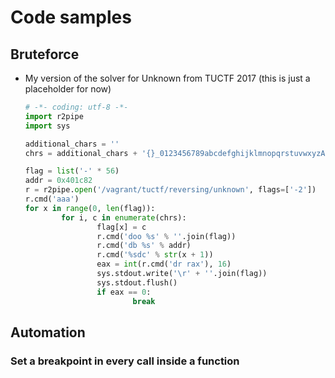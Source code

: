 # Code samples
## Bruteforce
- My version of the solver for Unknown from TUCTF 2017 (this is just a placeholder for now)

	```python
	# -*- coding: utf-8 -*-
	import r2pipe
	import sys

	additional_chars = ''
	chrs = additional_chars + '{}_0123456789abcdefghijklmnopqrstuvwxyzABCDEFGHIJKLMNOPQRSTUVWXYZ'

	flag = list('-' * 56)
	addr = 0x401c82
	r = r2pipe.open('/vagrant/tuctf/reversing/unknown', flags=['-2'])
	r.cmd('aaa')
	for x in range(0, len(flag)):
			for i, c in enumerate(chrs):
					flag[x] = c
					r.cmd('doo %s' % ''.join(flag))
					r.cmd('db %s' % addr)
					r.cmd('%sdc' % str(x + 1))
					eax = int(r.cmd('dr rax'), 16)
					sys.stdout.write('\r' + ''.join(flag))
					sys.stdout.flush()
					if eax == 0:
							break
	```
	
## Automation
### Set a breakpoint in every call inside a function